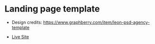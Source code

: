 # Landing page template

- Design credits: <https://www.graphberry.com/item/leon-psd-agency-template>

- [Live Site](https://belalsalah74.github.io/leon-landing-page/)
